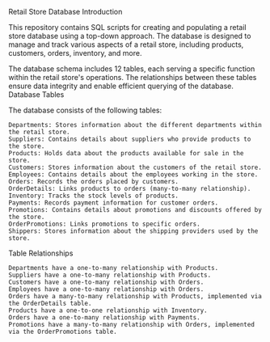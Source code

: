 Retail Store Database
Introduction

This repository contains SQL scripts for creating and populating a retail store database using a top-down approach. The database is designed to manage and track various aspects of a retail store, including products, customers, orders, inventory, and more.

The database schema includes 12 tables, each serving a specific function within the retail store's operations. The relationships between these tables ensure data integrity and enable efficient querying of the database.
Database Tables

The database consists of the following tables:

    Departments: Stores information about the different departments within the retail store.
    Suppliers: Contains details about suppliers who provide products to the store.
    Products: Holds data about the products available for sale in the store.
    Customers: Stores information about the customers of the retail store.
    Employees: Contains details about the employees working in the store.
    Orders: Records the orders placed by customers.
    OrderDetails: Links products to orders (many-to-many relationship).
    Inventory: Tracks the stock levels of products.
    Payments: Records payment information for customer orders.
    Promotions: Contains details about promotions and discounts offered by the store.
    OrderPromotions: Links promotions to specific orders.
    Shippers: Stores information about the shipping providers used by the store.

Table Relationships

    Departments have a one-to-many relationship with Products.
    Suppliers have a one-to-many relationship with Products.
    Customers have a one-to-many relationship with Orders.
    Employees have a one-to-many relationship with Orders.
    Orders have a many-to-many relationship with Products, implemented via the OrderDetails table.
    Products have a one-to-one relationship with Inventory.
    Orders have a one-to-many relationship with Payments.
    Promotions have a many-to-many relationship with Orders, implemented via the OrderPromotions table.
